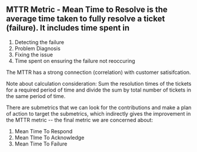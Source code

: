 ## MTTR Metric - Mean Time to Resolve is the average time taken to fully resolve a ticket (failure). It includes time spent in 
1. Detecting the failure
2. Problem Diagnosis
3. Fixing the issue
4. Time spent on ensuring the failure not reoccuring

The MTTR has a strong connection (correlation) with customer satisifcation. 

Note about calculation consideration:
Sum the resolution times of the tickets for a required period of time and divide the sum by total number of tickets in the same period of time.

There are submetrics that we can look for the contributions and make a plan of action to target the submetrics, which indirectly gives the improvement in the MTTR metric -- the final metric we are concerned about:
1. Mean Time To Respond
2. Mean TIme To Acknowledge
3. Mean Time To Failure
